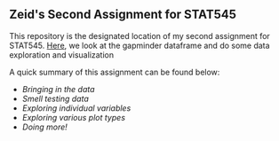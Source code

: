 ## Zeid's Second Assignment for STAT545

This repository is the designated location of my second assignment for STAT545. [Here](https://github.com/STAT545-UBC-students/hw02-zhamadeh/blob/master/gapminder-explorer.Rmd), we look at the gapminder dataframe and do some data exploration and visualization

A quick summary of this assignment can be found below:

  * *Bringing in the data*
  * *Smell testing data*
  * *Exploring individual variables*
  * *Exploring various plot types*
  * *Doing more!*
